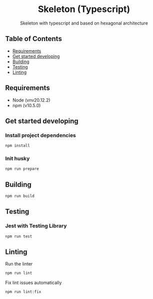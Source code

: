 <h1 align="center">Skeleton (Typescript)</h1>

<p align="center">
  Skeleton with typescript and based on hexagonal architecture
</p>

## Table of Contents

* [Requirements](#requirements)
* [Get started developing](#get-started)
* [Building](#building)
* [Testing](#testing)
* [Linting](#linting)

## Requirements
- Node (vnv20.12.2)
- npm (v10.5.0)

<a id="get-started"></a>
## Get started developing

### Install project dependencies

```bash
npm install
```

### Init husky

```bash
npm run prepare
```

## Building

```bash
npm run build
```

## Testing

### Jest with Testing Library

```bash
npm run test
```

## Linting

Run the linter

```bash
npm run lint
```

Fix lint issues automatically

```bash
npm run lint:fix
```